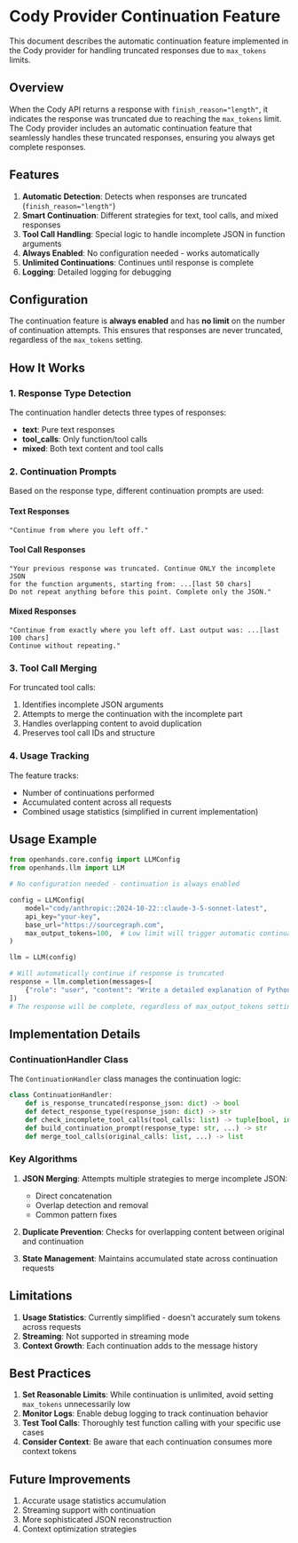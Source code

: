# Cody Provider Continuation Feature

This document describes the automatic continuation feature implemented in the Cody provider for handling truncated responses due to `max_tokens` limits.

## Overview

When the Cody API returns a response with `finish_reason="length"`, it indicates the response was truncated due to reaching the `max_tokens` limit. The Cody provider includes an automatic continuation feature that seamlessly handles these truncated responses, ensuring you always get complete responses.

## Features

1. **Automatic Detection**: Detects when responses are truncated (`finish_reason="length"`)
2. **Smart Continuation**: Different strategies for text, tool calls, and mixed responses
3. **Tool Call Handling**: Special logic to handle incomplete JSON in function arguments
4. **Always Enabled**: No configuration needed - works automatically
5. **Unlimited Continuations**: Continues until response is complete
6. **Logging**: Detailed logging for debugging

## Configuration

The continuation feature is **always enabled** and has **no limit** on the number of continuation attempts. This ensures that responses are never truncated, regardless of the `max_tokens` setting.

## How It Works

### 1. Response Type Detection

The continuation handler detects three types of responses:
- **text**: Pure text responses
- **tool_calls**: Only function/tool calls
- **mixed**: Both text content and tool calls

### 2. Continuation Prompts

Based on the response type, different continuation prompts are used:

#### Text Responses
```
"Continue from where you left off."
```

#### Tool Call Responses
```
"Your previous response was truncated. Continue ONLY the incomplete JSON 
for the function arguments, starting from: ...[last 50 chars]
Do not repeat anything before this point. Complete only the JSON."
```

#### Mixed Responses
```
"Continue from exactly where you left off. Last output was: ...[last 100 chars]
Continue without repeating."
```

### 3. Tool Call Merging

For truncated tool calls:
1. Identifies incomplete JSON arguments
2. Attempts to merge the continuation with the incomplete part
3. Handles overlapping content to avoid duplication
4. Preserves tool call IDs and structure

### 4. Usage Tracking

The feature tracks:
- Number of continuations performed
- Accumulated content across all requests
- Combined usage statistics (simplified in current implementation)

## Usage Example

```python
from openhands.core.config import LLMConfig
from openhands.llm import LLM

# No configuration needed - continuation is always enabled

config = LLMConfig(
    model="cody/anthropic::2024-10-22::claude-3-5-sonnet-latest",
    api_key="your-key",
    base_url="https://sourcegraph.com",
    max_output_tokens=100,  # Low limit will trigger automatic continuation
)

llm = LLM(config)

# Will automatically continue if response is truncated
response = llm.completion(messages=[
    {"role": "user", "content": "Write a detailed explanation of Python decorators"}
])
# The response will be complete, regardless of max_output_tokens setting
```

## Implementation Details

### ContinuationHandler Class

The `ContinuationHandler` class manages the continuation logic:

```python
class ContinuationHandler:
    def is_response_truncated(response_json: dict) -> bool
    def detect_response_type(response_json: dict) -> str
    def check_incomplete_tool_calls(tool_calls: list) -> tuple[bool, int]
    def build_continuation_prompt(response_type: str, ...) -> str
    def merge_tool_calls(original_calls: list, ...) -> list
```

### Key Algorithms

1. **JSON Merging**: Attempts multiple strategies to merge incomplete JSON:
   - Direct concatenation
   - Overlap detection and removal
   - Common pattern fixes

2. **Duplicate Prevention**: Checks for overlapping content between original and continuation

3. **State Management**: Maintains accumulated state across continuation requests

## Limitations

1. **Usage Statistics**: Currently simplified - doesn't accurately sum tokens across requests
2. **Streaming**: Not supported in streaming mode
3. **Context Growth**: Each continuation adds to the message history

## Best Practices

1. **Set Reasonable Limits**: While continuation is unlimited, avoid setting `max_tokens` unnecessarily low
2. **Monitor Logs**: Enable debug logging to track continuation behavior
3. **Test Tool Calls**: Thoroughly test function calling with your specific use cases
4. **Consider Context**: Be aware that each continuation consumes more context tokens

## Future Improvements

1. Accurate usage statistics accumulation
2. Streaming support with continuation
3. More sophisticated JSON reconstruction
4. Context optimization strategies
